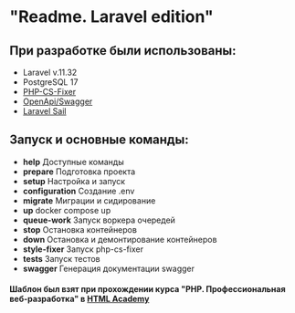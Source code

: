 # "Readme. Laravel edition"

## При разработке были использованы:

- Laravel v.11.32
- PostgreSQL 17
- [PHP-CS-Fixer](https://github.com/PHP-CS-Fixer/PHP-CS-Fixer)
- [OpenApi/Swagger](https://github.com/DarkaOnLine/L5-Swagger?tab=readme-ov-file)
- [Laravel Sail](https://laravel.com/docs/11.x/sail#main-content)

## Запуск и основные команды:

- **help**               Доступные команды
- **prepare**            Подготовка проекта
- **setup**              Настройка и запуск
- **configuration**      Создание .env
- **migrate**            Миграции и сидирование
- **up**                 docker compose up
- **queue-work**         Запуск воркера очередей
- **stop**               Остановка контейнеров
- **down**               Остановка и демонтирование контейнеров
- **style-fixer**        Запуск php-cs-fixer
- **tests**              Запуск тестов
- **swagger**            Генерация документации swagger

#### Шаблон был взят при прохождении курса "PHP. Профессиональная веб-разработка" в [HTML Academy](https://htmlacademy.ru/)
